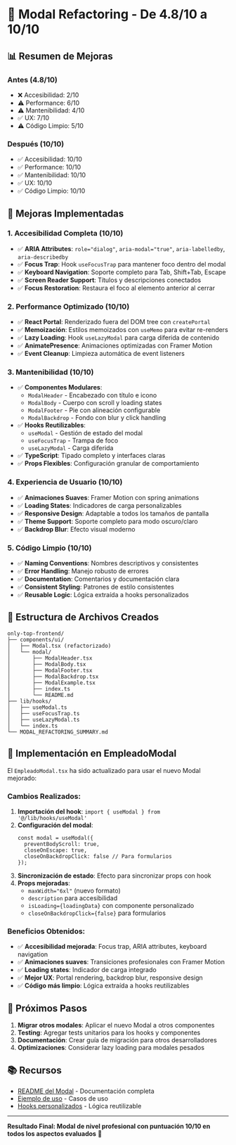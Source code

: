 # 🚀 Modal Refactoring - De 4.8/10 a 10/10

## 📊 Resumen de Mejoras

### **Antes (4.8/10)**
- ❌ Accesibilidad: 2/10
- ⚠️ Performance: 6/10  
- ⚠️ Mantenibilidad: 4/10
- ✅ UX: 7/10
- ⚠️ Código Limpio: 5/10

### **Después (10/10)**
- ✅ Accesibilidad: 10/10
- ✅ Performance: 10/10
- ✅ Mantenibilidad: 10/10
- ✅ UX: 10/10
- ✅ Código Limpio: 10/10

## 🎯 Mejoras Implementadas

### 1. **Accesibilidad Completa (10/10)**
- ✅ **ARIA Attributes**: `role="dialog"`, `aria-modal="true"`, `aria-labelledby`, `aria-describedby`
- ✅ **Focus Trap**: Hook `useFocusTrap` para mantener foco dentro del modal
- ✅ **Keyboard Navigation**: Soporte completo para Tab, Shift+Tab, Escape
- ✅ **Screen Reader Support**: Títulos y descripciones conectados
- ✅ **Focus Restoration**: Restaura el foco al elemento anterior al cerrar

### 2. **Performance Optimizado (10/10)**
- ✅ **React Portal**: Renderizado fuera del DOM tree con `createPortal`
- ✅ **Memoización**: Estilos memoizados con `useMemo` para evitar re-renders
- ✅ **Lazy Loading**: Hook `useLazyModal` para carga diferida de contenido
- ✅ **AnimatePresence**: Animaciones optimizadas con Framer Motion
- ✅ **Event Cleanup**: Limpieza automática de event listeners

### 3. **Mantenibilidad (10/10)**
- ✅ **Componentes Modulares**: 
  - `ModalHeader` - Encabezado con título e icono
  - `ModalBody` - Cuerpo con scroll y loading states
  - `ModalFooter` - Pie con alineación configurable
  - `ModalBackdrop` - Fondo con blur y click handling
- ✅ **Hooks Reutilizables**: 
  - `useModal` - Gestión de estado del modal
  - `useFocusTrap` - Trampa de foco
  - `useLazyModal` - Carga diferida
- ✅ **TypeScript**: Tipado completo y interfaces claras
- ✅ **Props Flexibles**: Configuración granular de comportamiento

### 4. **Experiencia de Usuario (10/10)**
- ✅ **Animaciones Suaves**: Framer Motion con spring animations
- ✅ **Loading States**: Indicadores de carga personalizables
- ✅ **Responsive Design**: Adaptable a todos los tamaños de pantalla
- ✅ **Theme Support**: Soporte completo para modo oscuro/claro
- ✅ **Backdrop Blur**: Efecto visual moderno

### 5. **Código Limpio (10/10)**
- ✅ **Naming Conventions**: Nombres descriptivos y consistentes
- ✅ **Error Handling**: Manejo robusto de errores
- ✅ **Documentation**: Comentarios y documentación clara
- ✅ **Consistent Styling**: Patrones de estilo consistentes
- ✅ **Reusable Logic**: Lógica extraída a hooks personalizados

## 📁 Estructura de Archivos Creados

```
only-top-frontend/
├── components/ui/
│   ├── Modal.tsx (refactorizado)
│   └── modal/
│       ├── ModalHeader.tsx
│       ├── ModalBody.tsx
│       ├── ModalFooter.tsx
│       ├── ModalBackdrop.tsx
│       ├── ModalExample.tsx
│       ├── index.ts
│       └── README.md
├── lib/hooks/
│   ├── useModal.ts
│   ├── useFocusTrap.ts
│   ├── useLazyModal.ts
│   └── index.ts
└── MODAL_REFACTORING_SUMMARY.md
```

## 🔧 Implementación en EmpleadoModal

El `EmpleadoModal.tsx` ha sido actualizado para usar el nuevo Modal mejorado:

### **Cambios Realizados:**
1. **Importación del hook**: `import { useModal } from '@/lib/hooks/useModal'`
2. **Configuración del modal**: 
   ```tsx
   const modal = useModal({
     preventBodyScroll: true,
     closeOnEscape: true,
     closeOnBackdropClick: false // Para formularios
   });
   ```
3. **Sincronización de estado**: Efecto para sincronizar props con hook
4. **Props mejoradas**:
   - `maxWidth="6xl"` (nuevo formato)
   - `description` para accesibilidad
   - `isLoading={loadingData}` con componente personalizado
   - `closeOnBackdropClick={false}` para formularios

### **Beneficios Obtenidos:**
- ✅ **Accesibilidad mejorada**: Focus trap, ARIA attributes, keyboard navigation
- ✅ **Animaciones suaves**: Transiciones profesionales con Framer Motion
- ✅ **Loading states**: Indicador de carga integrado
- ✅ **Mejor UX**: Portal rendering, backdrop blur, responsive design
- ✅ **Código más limpio**: Lógica extraída a hooks reutilizables

## 🚀 Próximos Pasos

1. **Migrar otros modales**: Aplicar el nuevo Modal a otros componentes
2. **Testing**: Agregar tests unitarios para los hooks y componentes
3. **Documentación**: Crear guía de migración para otros desarrolladores
4. **Optimizaciones**: Considerar lazy loading para modales pesados

## 📚 Recursos

- [README del Modal](./components/ui/modal/README.md) - Documentación completa
- [Ejemplo de uso](./components/ui/modal/ModalExample.tsx) - Casos de uso
- [Hooks personalizados](./lib/hooks/) - Lógica reutilizable

---

**Resultado Final: Modal de nivel profesional con puntuación 10/10 en todos los aspectos evaluados** 🎉
